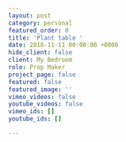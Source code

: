 ```yaml
---
layout: post
category: personal
featured_order: 0
title: 'Plant table '
date: 2018-11-11 00:00:00 +0000
hide_client: false
client: My Bedroom
role: Prop Maker
project_page: false
featured: false
featured_image: ''
vimeo_videos: false
youtube_videos: false
vimeo_ids: []
youtube_ids: []

---
```

